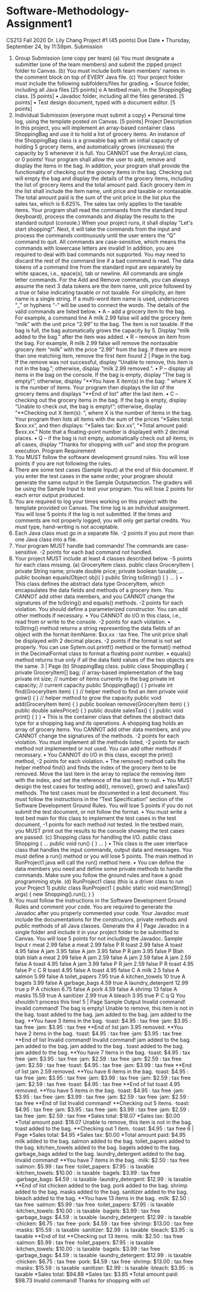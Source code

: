 # Software-Methodology-Assignment1

CS213 Fall 2020 Dr. Lily Chang
Project #1 (45 points)
Due Date
• Thursday, September 24, by 11:59pm.
Submission
1. Group Submission (one copy per team)
(a) You must designate a submitter (one of the team members) and submit the zipped project folder to
Canvas.
(b) You must include both team members’ names in the comment block on top of EVERY Java file.
(c) Your project folder must include the following subfolders/files for grading.
• Source folder, including all Java files [25 points]
o A testbed main, in the ShoppingBag class. [5 points]
• Javadoc folder, including all the files generated. [5 points]
• Test design document, typed with a document editor. [5 points]
2. Individual Submission (everyone must submit a copy)
• Personal time log, using the template posted on Canvas. [5 points]
Project Description
In this project, you will implement an array-based container class ShoppingBag and use it to hold a list of grocery
items. An instance of the ShoppingBag class is a growable bag with an initial capacity of holding 5 grocery items,
and automatically grows (increases) the capacity by 5 whenever it is full. You CANNOT use the ArrayList class,
or 0 points!
Your program shall allow the user to add, remove and display the items in the bag. In addition, your program shall
provide the functionality of checking out the grocery items in the bag. Checking out will empty the bag and display
the details of the grocery items, including the list of grocery items and the total amount paid. Each grocery item in
the list shall include the item name, unit price and taxable or nontaxable. The total amount paid is the sum of the unit
price in the list plus the sales tax, which is 6.625%. The sales tax only applies to the taxable items.
Your program shall read the commands from the standard input (keyboard), process the commands and display the
results to the standard output (console.) When your project runs, it shall display "Let's start shopping!". Next,
it will take the commands from the input and process the commands continuously until the user enters the “Q”
command to quit. All commands are case-sensitive, which means the commands with lowercase letters are invalid!
In addition, you are required to deal with bad commands not supported. You may need to discard the rest of the
command line if a bad command is read.
The data tokens of a command line from the standard input are separately by white spaces, i.e., space(s), tab or
newline. All commands are single letter commands. For the Add and Remove commands, you can always assume
the next 3 data tokens are the item name, unit price followed by a true or false indicating taxable or not taxable. For
simplicity, an item name is a single string. If a multi-word item name is used, underscores “_” or hyphens “-“ will be
used to connect the words. The details of the valid commands are listed below.
• A – add a grocery item to the bag. For example, a command line A milk 2.99 false will add the grocery item
“milk” with the unit price “2.99” to the bag. The item is not taxable. If the bag is full, the bag automatically
grows the capacity by 5. Display “milk added to the bag.” after the item was added.
• R – remove an item from the bag. For example, R milk 2.99 false will remove the nontaxable grocery item
“milk” with the price “2.99” from the bag. If there are more than one matching item, remove the first item found 
2 | Page
in the bag. If the remove was not successful, display “Unable to remove, this item is not in the
bag.”; otherwise, display “milk 2.99 removed.”.
• P – display all items in the bag on the console. If the bag is empty, display “The bag is empty!”; otherwise,
display "**You have X item(s) in the bag: " where X is the number of items. Your program then displays
the list of the grocery items and displays "**End of list" after the last item.
• C – checking out the grocery items in the bag. If the bag is empty, display “Unable to check out, the bag
is empty!”; otherwise, display “**Checking out X item(s): ”, where X is the number of items in the bag.
Your program then lists all items with the sum of the prices “*Sales total: $xxx.xx”, and then displays:
“*Sales tax: $xx.xx”, “*Total amount paid: $xxx.xx.” Note that a floating-point number is displayed
with 2 decimal places.
• Q – if the bag is not empty, automatically check out all items; in all cases, display “Thanks for shopping
with us!” and stop the program execution.
Program Requirement
1. You MUST follow the software development ground rules. You will lose points if you are not following the rules.
2. There are some test cases (Sample Input) at the end of this document. If you enter the test cases in the same order,
your program should generate the same output in the Sample Outputsection. The graders will be using the Sample
Input to test your program. You will lose 2 points for each error output produced.
3. You are required to log your times working on this project with the template provided on Canvas. The time log
is an individual assignment. You will lose 5 points if the log is not submitted. If the times and comments are
not properly logged, you will only get partial credits. You must type, hand-writing is not acceptable.
4. Each Java class must go in a separate file. -2 points if you put more than one Java class into a file.
5. Your program MUST handle bad commands! The commands are case-sensitive. -2 points for each bad command
not handled.
6. Your project MUST include at least 4 classes described below. -5 points for each class missing.
(a) GroceryItem class.
public class GroceryItem {
 private String name;
 private double price;
 private boolean taxable;
...
 public boolean equals(Object obj){ }
 public String toString() { }
...
}
• This class defines the abstract data type GroceryItem, which encapsulates the data fields and methods of
a grocery item. You CANNOT add other data members, and you CANNOT change the signatures of the
toString() and equals() methods. -2 points for each violation. You should define a parameterized
constructor. You can add other methods if necessary.
• You CANNOT do I/O in this class, i.e., read from or write to the console. -2 points for each violation.
• toString() method returns a string representing the data fields of an object with the format
itemName: $xx.xx : tax free.
The unit price shall be displayed with 2 decimal places. -2 points if the format is not set properly. You
can use Sytem.out.printf() method or the format() method in the DecimalFormat class to format a
floating point number.
• equals() method returns true only if all the data field values of the two objects are the same.
3 | Page
(b) ShoppingBag class.
public class ShoppingBag {
 private GroceryItem[] bag; // array-based implementation of the bag
 private int size; // number of items currently in the bag
private int capacity; // current capacity
public ShoppingBag() { }
private int find(GroceryItem item) { } // helper method to find an item
private void grow() { } // helper method to grow the capacity
public void add(GroceryItem item) { }
public boolean remove(GroceryItem item) { }
public double salesPrice() { }
public double salesTax() { }
public void print() { }
}
• This is the container class that defines the abstract data type for a shopping bag and its operations. A
shopping bag holds an array of grocery items. You CANNOT add other data members, and you CANNOT
change the signatures of the methods. -2 points for each violation. You must implement all the methods
listed, -2 points for each method not implemented or not used. You can add other methods if necessary.
• You CANNOT do I/O in this class, except the print() method, -2 points for each violation.
• The remove() method calls the helper method find() and finds the index of the grocery item to be removed.
Move the last item in the array to replace the removing item with the index, and set the reference of the
last item to null.
• You MUST design the test cases for testing add(), remove(), grow() and salesTax() methods. The test
cases must be documented in a test document. You must follow the instructions in the “Test Specification”
section of the Software Development Ground Rules. You will lose 5 points if you do not submit the test
document, or not follow the format.
• You must write a test bed main for this class to implement the test cases in the test document, -1 points
for each method not tested. In the testbed main, you MUST print out the results to the console showing
the test cases are passed.
(c) Shopping class for handling the I/O.
public class Shopping {
...
 public void run() { }
...
}
• This class is the user interface class that handles the input commands, output data and messages. You
must define a run() method or you will lose 5 points. The main method in RunProject1.java will call
the run() method here.
• You can define the data members you need and define some private methods to handle the commands.
Make sure you follow the ground rules and have a good programming style.
(d) RunProject1 class (this is a driver class to run your Project 1)
public class RunProject1 {
 public static void main(String[] args) {
 new Shopping().run();
 }
}
7. You must follow the instructions in the Software Development Ground Rules and comment your code. You are
required to generate the Javadoc after you properly commented your code. Your Javadoc must include the
documentations for the constructors, private methods and public methods of all Java classes. Generate the 
4 | Page
Javadoc in a single folder and include it in your project folder to be submitted to Canvas. You will lose 5 points
for not including the Javadoc.
Sample Input
r meat 2.99 false
a meat 2.99 false
P
R toast 2.99 false
A toast 4.95 false
A jam 3.95 false
A jam 3.95 false
P
R jam 3.95 false
P
Blah blah blah
a meat 2.99 false
A jam 2.59 false
A jam 2.59 false
A jam 2.59 false
A toast 4.95 false
A jam 3.99 false
P
R jam 2.59 false
P
R toast 4.95 false
P
c
C
R toast 4.95 false
A toast 4.95 false
C
A milk 2.5 false
A salmon 5.99 false
A toilet_papers 7.95 true
A kitchen_towels 10 true
A bagels 3.99 false
A garbage_bags 4.59 true
A laundry_detergent 12.99 true
p
P
A chicken 6.75 false
A pork 4.59 false
A shrimp 13 false
A masks 15.59 true
A sanitizer 2.99 true
A bleach 3.95 true
P
C
q
Q
You shouldn't process this line!
5 | Page
Sample Output
Invalid command!
Invalid command!
The bag is empty!
Unable to remove, this item is not in the bag.
toast added to the bag.
jam added to the bag.
jam added to the bag.
**You have 3 items in the bag.
·toast: $4.95 : tax free
·jam: $3.95 : tax free
·jam: $3.95 : tax free
**End of list
jam 3.95 removed.
**You have 2 items in the bag.
·toast: $4.95 : tax free
·jam: $3.95 : tax free
**End of list
Invalid command!
Invalid command!
jam added to the bag.
jam added to the bag.
jam added to the bag
.
toast added to the bag.
jam added to the bag.
**You have 7 items in the bag.
·toast: $4.95 : tax free
·jam: $3.95 : tax free
·jam: $2.59 : tax free
·jam: $2.59 : tax free
·jam: $2.59 : tax free
·toast: $4.95 : tax free
·jam: $3.99 : tax free
**End of list
jam 2.59 removed.
**You have 6 items in the bag.
·toast: $4.95 : tax free
·jam: $3.95 : tax free
·jam: $3.99 : tax free
·jam: $2.59 : tax free
·jam: $2.59 : tax free
·toast: $4.95 : tax free
**End of list
toast 4.95 removed.
**You have 5 items in the bag.
·toast: $4.95 : tax free
·jam: $3.95 : tax free
·jam: $3.99 : tax free
·jam: $2.59 : tax free
·jam: $2.59 : tax free
**End of list
Invalid command!
**Checking out 5 items.
·toast: $4.95 : tax free
·jam: $3.95 : tax free
·jam: $3.99 : tax free
·jam: $2.59 : tax free
·jam: $2.59 : tax free
*Sales total: $18.07
*Sales tax: $0.00
*Total amount paid: $18.07
Unable to remove, this item is not in the bag.
toast added to the bag.
**Checking out 1 item.
·toast: $4.95 : tax free
6 | Page
*Sales total: $4.95
*Sales tax: $0.00
*Total amount paid: $4.95
milk added to the bag.
salmon added to the bag.
toilet_papers added to the bag.
kitchen_towels added to the bag.
bagels added to the bag.
garbage_bags added to the bag.
laundry_detergent added to the bag.
Invalid command!
**You have 7 items in the bag.
·milk: $2.50 : tax free
·salmon: $5.99 : tax free
·toilet_papers: $7.95 : is taxable
·kitchen_towels: $10.00 : is taxable
·bagels: $3.99 : tax free
·garbage_bags: $4.59 : is taxable
·laundry_detergent: $12.99 : is taxable
**End of list
chicken added to the bag.
pork added to the bag.
shrimp added to the bag.
masks added to the bag.
sanitizer added to the bag.
bleach added to the bag.
**You have 13 items in the bag.
·milk: $2.50 : tax free
·salmon: $5.99 : tax free
·toilet_papers: $7.95 : is taxable
·kitchen_towels: $10.00 : is taxable
·bagels: $3.99 : tax free
·garbage_bags: $4.59 : is taxable
·laundry_detergent: $12.99 : is taxable
·chicken: $6.75 : tax free
·pork: $4.59 : tax free
·shrimp: $13.00 : tax free
·masks: $15.59 : is taxable
·sanitizer: $2.99 : is taxable
·bleach: $3.95 : is taxable
**End of list
**Checking out 13 items.
·milk: $2.50 : tax free
·salmon: $5.99 : tax free
·toilet_papers: $7.95 : is taxable
·kitchen_towels: $10.00 : is taxable
·bagels: $3.99 : tax free
·garbage_bags: $4.59 : is taxable
·laundry_detergent: $12.99 : is taxable
·chicken: $6.75 : tax free
·pork: $4.59 : tax free
·shrimp: $13.00 : tax free
·masks: $15.59 : is taxable
·sanitizer: $2.99 : is taxable
·bleach: $3.95 : is taxable
*Sales total: $94.88
*Sales tax: $3.85
*Total amount paid: $98.73
Invalid command!
Thanks for shopping with us!
